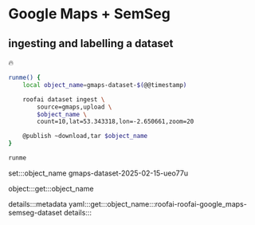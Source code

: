 # Google Maps + SemSeg

## ingesting and labelling a dataset

🔥

```bash
runme() {
    local object_name=gmaps-dataset-$(@@timestamp)

    roofai dataset ingest \
        source=gmaps,upload \
        $object_name \
        count=10,lat=53.343318,lon=-2.650661,zoom=20

    @publish ~download,tar $object_name
}

runme
```

set:::object_name gmaps-dataset-2025-02-15-ueo77u

object:::get:::object_name

details:::metadata
yaml:::get:::object_name:::roofai-roofai-google_maps-semseg-dataset
details:::
